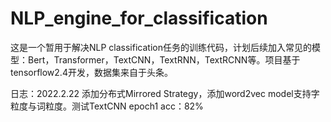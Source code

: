 # NLP_engine_for_classification
这是一个暂用于解决NLP classification任务的训练代码，计划后续加入常见的模型：Bert，Transformer，TextCNN，TextRNN，TextRCNN等。项目基于tensorflow2.4开发，数据集来自于头条。

日志：2022.2.22 添加分布式Mirrored Strategy，添加word2vec model支持字粒度与词粒度。测试TextCNN epoch1 acc：82%
